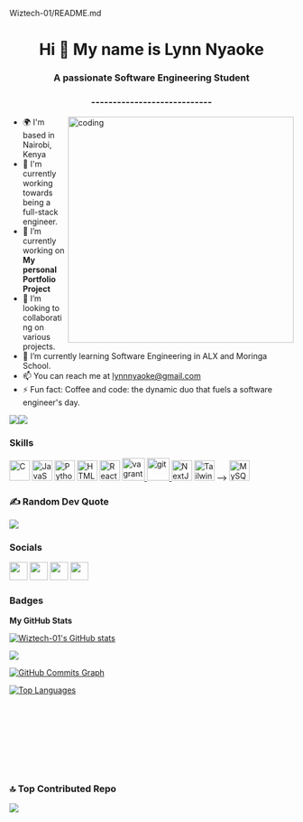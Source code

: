 Wiztech-01/README.md

<h1 align="center">Hi 👋 My name is Lynn Nyaoke </h1>

<h3 align="center">A passionate Software Engineering Student</h3>
<h3 align="center">----------------------------</h3>
<img align="right" alt="coding" width="400" src="https://www.lambdatest.com/resources/images/news24.gif">

- 🌍 I'm based in Nairobi, Kenya
- 🚀 I'm currently working towards being a full-stack engineer.
- 🔭 I’m currently working on **My personal Portfolio Project**
- 👀 I’m looking to collaborating on various projects.
- 🌱 I’m currently learning Software Engineering in ALX and Moringa School.
- 📫 You can reach me at [lynnnyaoke@gmail.com](mailto:lynnnyaoke@gmail.com)
- ⚡ Fun fact: Coffee and code: the dynamic duo that fuels a software engineer's day.
  

<a href="https://www.github.com/Wiztech-01" target="_blank" rel="noreferrer"><img
src="https://img.shields.io/github/followers/Wiztech-01?logo=github&style=for-the-badge&color=0891b2&labelColor=1c1917" /></a><a href="https://www.twitter.com/LynnNyaoke" target="_blank" rel="noreferrer"><img
src="https://img.shields.io/twitter/follow/LynnNyaoke?logo=twitter&style=for-the-badge&color=0891b2&labelColor=1c1917"
/></a>
                     


### Skills


<p align="left">
<a href="https://docs.microsoft.com/en-us/cpp/?view=msvc-170" target="_blank" rel="noreferrer"><img src="https://raw.githubusercontent.com/danielcranney/readme-generator/main/public/icons/skills/c-colored.svg" width="36" height="36" alt="C" /></a>
<a href="https://developer.mozilla.org/en-US/docs/Web/JavaScript" target="_blank" rel="noreferrer"><img src="https://raw.githubusercontent.com/danielcranney/readme-generator/main/public/icons/skills/javascript-colored.svg" width="36" height="36" alt="JavaScript" /></a>
<a href="https://www.python.org/" target="_blank" rel="noreferrer"><img src="https://raw.githubusercontent.com/danielcranney/readme-generator/main/public/icons/skills/python-colored.svg" width="36" height="36" alt="Python" /></a>
<a href="https://developer.mozilla.org/en-US/docs/Glossary/HTML5" target="_blank" rel="noreferrer"><img src="https://raw.githubusercontent.com/danielcranney/readme-generator/main/public/icons/skills/html5-colored.svg" width="36" height="36" alt="HTML5" /></a>
<a href="https://reactjs.org/" target="_blank" rel="noreferrer"><img src="https://raw.githubusercontent.com/danielcranney/readme-generator/main/public/icons/skills/react-colored.svg" width="36" height="36" alt="React" /></a>
<a href="https://www.vagrantup.com/" target="_blank" rel="noreferrer"> <img src="https://www.vectorlogo.zone/logos/vagrantup/vagrantup-icon.svg" alt="vagrant" width="40" height="40"/> </a> <a href="https://git-scm.com/" target="_blank" rel="noreferrer"> <img src="https://www.vectorlogo.zone/logos/git-scm/git-scm-icon.svg" alt="git" width="40" height="40"/> </a
<!-- <a href="https://nextjs.org/docs" target="_blank" rel="noreferrer"><img src="https://raw.githubusercontent.com/danielcranney/readme-generator/main/public/icons/skills/nextjs-colored.svg" width="36" height="36" alt="NextJs" /></a>
<a href="https://tailwindcss.com/" target="_blank" rel="noreferrer"><img src="https://raw.githubusercontent.com/danielcranney/readme-generator/main/public/icons/skills/tailwindcss-colored.svg" width="36" height="36" alt="TailwindCSS" /></a> -->
<a href="https://www.mysql.com/" target="_blank" rel="noreferrer"><img src="https://raw.githubusercontent.com/danielcranney/readme-generator/main/public/icons/skills/mysql-colored.svg" width="36" height="36" alt="MySQL" /></a>
</p>



### ✍️ Random Dev Quote
![](https://quotes-github-readme.vercel.app/api?type=horizontal&theme=tokyonight)



### Socials

<p align="left"> <a href="https://discord.com/channels/@me" target="_blank" rel="noreferrer"><img src="https://raw.githubusercontent.com/danielcranney/readme-generator/main/public/icons/socials/discord.svg" width="32" height="32" /></a> <a href="https://www.github.com/Wiztech-01" target="_blank" rel="noreferrer"><img src="https://raw.githubusercontent.com/danielcranney/readme-generator/main/public/icons/socials/github.svg" width="32" height="32" /></a> <a href="https://www.linkedin.com/in/lynn-nyaoke-058b43216" target="_blank" rel="noreferrer"><img src="https://raw.githubusercontent.com/danielcranney/readme-generator/main/public/icons/socials/linkedin.svg" width="32" height="32" /></a> <a href="https://www.twitter.com/LynnNyaoke" target="_blank" rel="noreferrer"><img src="https://raw.githubusercontent.com/danielcranney/readme-generator/main/public/icons/socials/twitter.svg" width="32" height="32" /></a></p>

### Badges

<b>My GitHub Stats</b>

<a href="http://www.github.com/Wiztech-01"><img src="https://github-readme-stats.vercel.app/api?username=Wiztech-01&show_icons=true&hide=&count_private=true&title_color=a855f7&text_color=ffffff&icon_color=0891b2&bg_color=1c1917&hide_border=true&show_icons=true" alt="Wiztech-01's GitHub stats" /></a>

<a href="http://www.github.com/Wiztech-01"><img src="https://github-readme-streak-stats.herokuapp.com/?user=Wiztech-01&stroke=ffffff&background=1c1917&ring=a855f7&fire=a855f7&currStreakNum=ffffff&currStreakLabel=a855f7&sideNums=ffffff&sideLabels=ffffff&dates=ffffff&hide_border=true" /></a>

<a href="http://www.github.com/Wiztech-01"><img src="https://github-readme-activity-graph.cyclic.app/graph?username=Wiztech-01&bg_color=1c1917&color=ffffff&line=0891b2&point=ffffff&area_color=1c1917&area=true&hide_border=true&custom_title=GitHub%20Commits%20Graph" alt="GitHub Commits Graph" /></a>

<a href="https://github.com/Wiztech-01" align="left"><img src="https://github-readme-stats.vercel.app/api/top-langs/?username=Wiztech-01&langs_count=10&title_color=a855f7&text_color=ffffff&icon_color=0891b2&bg_color=1c1917&hide_border=true&locale=en&custom_title=Top%20%Languages" alt="Top Languages" /></a>

<div width="100%" align="center"></div><br /><br /><br /><br /><br /><br /><br />


### 🔝 Top Contributed Repo
![](https://github-contributor-stats.vercel.app/api?username=Wiztech-01&limit=5&theme=tokyonight&combine_all_yearly_contributions=true)
<!-- Proudly created with GPRM ( https://gprm.itsvg.in ) -->     


                     
<!---
Wiztech-01/Wiztech-01 is a ✨ special ✨ repository because its `README.md` (this file) appears on your GitHub profile.
You can click the Preview link to take a look at your changes.
--->
